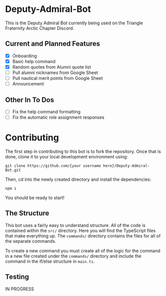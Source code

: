 # Deputy-Admiral-Bot

This is the Deputy Admiral Bot currently being used on the Triangle Fraternity Arctic Chapter Discord. 

## Current and Planned Features

- [x] Onboarding
- [x] Basic help command 
- [x] Random quotes from Alumni quote list
- [ ] Pull alumni nicknames from Google Sheet
- [ ] Pull nautical merit points from Google Sheet
- [ ] Announcement

## Other In To Dos

- [ ] Fix the help command formatting
- [ ] Fix the automatic role assignment responses

# Contributing

The first step in contributing to this bot is to fork the repository. Once that is done, clone it to your local development environment using:
```
git clone https://github.com/{your username here}/Deputy-Admiral-Bot.git
```

Then, cd into the newly created directory and install the dependencies:
```
npm i
```

You should be ready to start!

## The Structure

This bot uses a fairly easy to understand structure. All of the code is contained within the ```src/``` directory. Here you will find the TypeScript files that make everything up. The ```commands/``` directory contains the files for all of the separate commands. 

To create a new command you must create all of the logic for the command in a new file created under the ```commands/``` directory and include the command in the if/else structure in ```main.ts```. 

## Testing
IN PROGRESS
